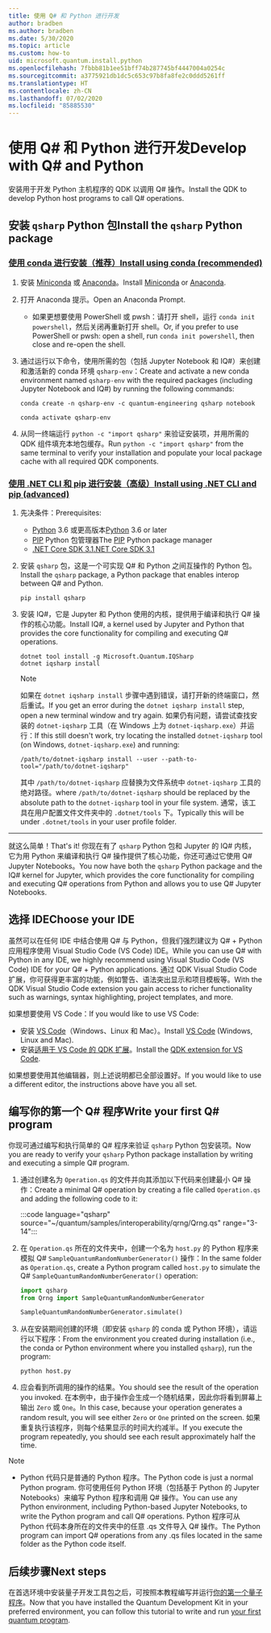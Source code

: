 ```yaml
---
title: 使用 Q# 和 Python 进行开发
author: bradben
ms.author: bradben
ms.date: 5/30/2020
ms.topic: article
ms.custom: how-to
uid: microsoft.quantum.install.python
ms.openlocfilehash: 7fbbb81b1ee51bff74b287745bf4447004a0254c
ms.sourcegitcommit: a3775921db1dc5c653c97b8fa8fe2c0ddd5261ff
ms.translationtype: HT
ms.contentlocale: zh-CN
ms.lasthandoff: 07/02/2020
ms.locfileid: "85885530"
---
```

# <a name="develop-with-q-and-python"></a><span data-ttu-id="c2e16-102">使用 Q# 和 Python 进行开发</span><span class="sxs-lookup"><span data-stu-id="c2e16-102">Develop with Q# and Python</span></span>

<span data-ttu-id="c2e16-103">安装用于开发 Python 主机程序的 QDK 以调用 Q# 操作。</span><span class="sxs-lookup"><span data-stu-id="c2e16-103">Install the QDK to develop Python host programs to call Q# operations.</span></span>

## <a name="install-the-qsharp-python-package"></a><span data-ttu-id="c2e16-104">安装 `qsharp` Python 包</span><span class="sxs-lookup"><span data-stu-id="c2e16-104">Install the `qsharp` Python package</span></span>

### <a name="install-using-conda-recommended"></a>[<span data-ttu-id="c2e16-105">使用 conda 进行安装（推荐）</span><span class="sxs-lookup"><span data-stu-id="c2e16-105">Install using conda (recommended)</span></span>](#tab/tabid-conda)

1. <span data-ttu-id="c2e16-106">安装 [Miniconda](https://docs.conda.io/en/latest/miniconda.html) 或 [Anaconda](https://www.anaconda.com/products/individual#Downloads)。</span><span class="sxs-lookup"><span data-stu-id="c2e16-106">Install [Miniconda](https://docs.conda.io/en/latest/miniconda.html) or [Anaconda](https://www.anaconda.com/products/individual#Downloads).</span></span>

1. <span data-ttu-id="c2e16-107">打开 Anaconda 提示。</span><span class="sxs-lookup"><span data-stu-id="c2e16-107">Open an Anaconda Prompt.</span></span>

   - <span data-ttu-id="c2e16-108">如果更想要使用 PowerShell 或 pwsh：请打开 shell，运行 `conda init powershell`，然后关闭再重新打开 shell。</span><span class="sxs-lookup"><span data-stu-id="c2e16-108">Or, if you prefer to use PowerShell or pwsh: open a shell, run `conda init powershell`, then close and re-open the shell.</span></span>

1. <span data-ttu-id="c2e16-109">通过运行以下命令，使用所需的包（包括 Jupyter Notebook 和 IQ#）来创建和激活新的 conda 环境 `qsharp-env`：</span><span class="sxs-lookup"><span data-stu-id="c2e16-109">Create and activate a new conda environment named `qsharp-env` with the required packages (including Jupyter Notebook and IQ#) by running the following commands:</span></span>

    ```
    conda create -n qsharp-env -c quantum-engineering qsharp notebook

    conda activate qsharp-env
    ```

1. <span data-ttu-id="c2e16-110">从同一终端运行 `python -c "import qsharp"` 来验证安装项，并用所需的 QDK 组件填充本地包缓存。</span><span class="sxs-lookup"><span data-stu-id="c2e16-110">Run `python -c "import qsharp"` from the same terminal to verify your installation and populate your local package cache with all required QDK components.</span></span>

### <a name="install-using-net-cli-and-pip-advanced"></a>[<span data-ttu-id="c2e16-111">使用 .NET CLI 和 pip 进行安装（高级）</span><span class="sxs-lookup"><span data-stu-id="c2e16-111">Install using .NET CLI and pip (advanced)</span></span>](#tab/tabid-dotnetcli)

1. <span data-ttu-id="c2e16-112">先决条件：</span><span class="sxs-lookup"><span data-stu-id="c2e16-112">Prerequisites:</span></span>

    - <span data-ttu-id="c2e16-113">[Python](https://www.python.org/downloads/) 3.6 或更高版本</span><span class="sxs-lookup"><span data-stu-id="c2e16-113">[Python](https://www.python.org/downloads/) 3.6 or later</span></span>
    - <span data-ttu-id="c2e16-114">[PIP](https://pip.pypa.io/en/stable/installing) Python 包管理器</span><span class="sxs-lookup"><span data-stu-id="c2e16-114">The [PIP](https://pip.pypa.io/en/stable/installing) Python package manager</span></span>
    - [<span data-ttu-id="c2e16-115">.NET Core SDK 3.1</span><span class="sxs-lookup"><span data-stu-id="c2e16-115">.NET Core SDK 3.1</span></span>](https://dotnet.microsoft.com/download/dotnet-core/3.1)


1. <span data-ttu-id="c2e16-116">安装 `qsharp` 包，这是一个可实现 Q# 和 Python 之间互操作的 Python 包。</span><span class="sxs-lookup"><span data-stu-id="c2e16-116">Install the `qsharp` package, a Python package that enables interop between Q# and Python.</span></span>

    ```
    pip install qsharp
    ```

1. <span data-ttu-id="c2e16-117">安装 IQ#，它是 Jupyter 和 Python 使用的内核，提供用于编译和执行 Q# 操作的核心功能。</span><span class="sxs-lookup"><span data-stu-id="c2e16-117">Install IQ#, a kernel used by Jupyter and Python that provides the core functionality for compiling and executing Q# operations.</span></span>

    ```dotnetcli
    dotnet tool install -g Microsoft.Quantum.IQSharp
    dotnet iqsharp install
    ```

    > [!NOTE]
    > <span data-ttu-id="c2e16-118">如果在 `dotnet iqsharp install` 步骤中遇到错误，请打开新的终端窗口，然后重试。</span><span class="sxs-lookup"><span data-stu-id="c2e16-118">If you get an error during the `dotnet iqsharp install` step, open a new terminal window and try again.</span></span>
    > <span data-ttu-id="c2e16-119">如果仍有问题，请尝试查找安装的 `dotnet-iqsharp` 工具（在 Windows 上为 `dotnet-iqsharp.exe`）并运行：</span><span class="sxs-lookup"><span data-stu-id="c2e16-119">If this still doesn't work, try locating the installed `dotnet-iqsharp` tool (on Windows, `dotnet-iqsharp.exe`) and running:</span></span>
    > ```
    > /path/to/dotnet-iqsharp install --user --path-to-tool="/path/to/dotnet-iqsharp"
    > ```
    > <span data-ttu-id="c2e16-120">其中 `/path/to/dotnet-iqsharp` 应替换为文件系统中 `dotnet-iqsharp` 工具的绝对路径。</span><span class="sxs-lookup"><span data-stu-id="c2e16-120">where `/path/to/dotnet-iqsharp` should be replaced by the absolute path to the `dotnet-iqsharp` tool in your file system.</span></span>
    > <span data-ttu-id="c2e16-121">通常，该工具在用户配置文件文件夹中的 `.dotnet/tools` 下。</span><span class="sxs-lookup"><span data-stu-id="c2e16-121">Typically this will be under `.dotnet/tools` in your user profile folder.</span></span>
    
***

<span data-ttu-id="c2e16-122">就这么简单！</span><span class="sxs-lookup"><span data-stu-id="c2e16-122">That's it!</span></span> <span data-ttu-id="c2e16-123">你现在有了 `qsharp` Python 包和 Jupyter 的 IQ# 内核，它为用 Python 来编译和执行 Q# 操作提供了核心功能，你还可通过它使用 Q# Jupyter Notebooks。</span><span class="sxs-lookup"><span data-stu-id="c2e16-123">You now have both the `qsharp` Python package and the IQ# kernel for Jupyter, which provides the core functionality for compiling and executing Q# operations from Python and allows you to use Q# Jupyter Notebooks.</span></span>

## <a name="choose-your-ide"></a><span data-ttu-id="c2e16-124">选择 IDE</span><span class="sxs-lookup"><span data-stu-id="c2e16-124">Choose your IDE</span></span>

<span data-ttu-id="c2e16-125">虽然可以在任何 IDE 中结合使用 Q# 与 Python，但我们强烈建议为 Q# + Python 应用程序使用 Visual Studio Code (VS Code) IDE。</span><span class="sxs-lookup"><span data-stu-id="c2e16-125">While you can use Q# with Python in any IDE, we highly recommend using Visual Studio Code (VS Code) IDE for your Q# + Python applications.</span></span> <span data-ttu-id="c2e16-126">通过 QDK Visual Studio Code 扩展，你可获得更丰富的功能，例如警告、语法突出显示和项目模板等。</span><span class="sxs-lookup"><span data-stu-id="c2e16-126">With the QDK Visual Studio Code extension you gain access to richer functionality such as warnings, syntax highlighting, project templates, and more.</span></span>

<span data-ttu-id="c2e16-127">如果想要使用 VS Code：</span><span class="sxs-lookup"><span data-stu-id="c2e16-127">If you would like to use VS Code:</span></span>

- <span data-ttu-id="c2e16-128">安装 [VS Code](https://code.visualstudio.com/download)（Windows、Linux 和 Mac）。</span><span class="sxs-lookup"><span data-stu-id="c2e16-128">Install [VS Code](https://code.visualstudio.com/download) (Windows, Linux and Mac).</span></span>
- <span data-ttu-id="c2e16-129">安装[适用于 VS Code 的 QDK 扩展](https://marketplace.visualstudio.com/items?itemName=quantum.quantum-devkit-vscode)。</span><span class="sxs-lookup"><span data-stu-id="c2e16-129">Install the [QDK extension for VS Code](https://marketplace.visualstudio.com/items?itemName=quantum.quantum-devkit-vscode).</span></span>

<span data-ttu-id="c2e16-130">如果想要使用其他编辑器，则上述说明都已全部设置好。</span><span class="sxs-lookup"><span data-stu-id="c2e16-130">If you would like to use a different editor, the instructions above have you all set.</span></span>

## <a name="write-your-first-q-program"></a><span data-ttu-id="c2e16-131">编写你的第一个 Q# 程序</span><span class="sxs-lookup"><span data-stu-id="c2e16-131">Write your first Q# program</span></span>

<span data-ttu-id="c2e16-132">你现可通过编写和执行简单的 Q# 程序来验证 `qsharp` Python 包安装项。</span><span class="sxs-lookup"><span data-stu-id="c2e16-132">Now you are ready to verify your `qsharp` Python package installation by writing and executing a simple Q# program.</span></span>

1. <span data-ttu-id="c2e16-133">通过创建名为 `Operation.qs` 的文件并向其添加以下代码来创建最小 Q# 操作：</span><span class="sxs-lookup"><span data-stu-id="c2e16-133">Create a minimal Q# operation by creating a file called `Operation.qs` and adding the following code to it:</span></span>

    :::code language="qsharp" source="~/quantum/samples/interoperability/qrng/Qrng.qs" range="3-14":::

1. <span data-ttu-id="c2e16-134">在 `Operation.qs` 所在的文件夹中，创建一个名为 `host.py` 的 Python 程序来模拟 Q# `SampleQuantumRandomNumberGenerator()` 操作：</span><span class="sxs-lookup"><span data-stu-id="c2e16-134">In the same folder as `Operation.qs`, create a Python program called `host.py` to simulate the Q# `SampleQuantumRandomNumberGenerator()` operation:</span></span>

    ```python
    import qsharp
    from Qrng import SampleQuantumRandomNumberGenerator

    SampleQuantumRandomNumberGenerator.simulate()
    ```

1. <span data-ttu-id="c2e16-135">从在安装期间创建的环境（即安装 `qsharp` 的 conda 或 Python 环境），请运行以下程序：</span><span class="sxs-lookup"><span data-stu-id="c2e16-135">From the environment you created during installation (i.e., the conda or Python environment where you installed `qsharp`), run the program:</span></span>

    ```
    python host.py
    ```

1. <span data-ttu-id="c2e16-136">应会看到所调用的操作的结果。</span><span class="sxs-lookup"><span data-stu-id="c2e16-136">You should see the result of the operation you invoked.</span></span> <span data-ttu-id="c2e16-137">在本例中，由于操作会生成一个随机结果，因此你将看到屏幕上输出 `Zero` 或 `One`。</span><span class="sxs-lookup"><span data-stu-id="c2e16-137">In this case, because your operation generates a random result, you will see either `Zero` or `One` printed on the screen.</span></span> <span data-ttu-id="c2e16-138">如果重复执行该程序，则每个结果显示的时间大约减半。</span><span class="sxs-lookup"><span data-stu-id="c2e16-138">If you execute the program repeatedly, you should see each result approximately half the time.</span></span>

> [!NOTE]
> * <span data-ttu-id="c2e16-139">Python 代码只是普通的 Python 程序。</span><span class="sxs-lookup"><span data-stu-id="c2e16-139">The Python code is just a normal Python program.</span></span> <span data-ttu-id="c2e16-140">你可使用任何 Python 环境（包括基于 Python 的 Jupyter Notebooks）来编写 Python 程序和调用 Q# 操作。</span><span class="sxs-lookup"><span data-stu-id="c2e16-140">You can use any Python environment, including Python-based Jupyter Notebooks, to write the Python program and call Q# operations.</span></span> <span data-ttu-id="c2e16-141">Python 程序可从 Python 代码本身所在的文件夹中的任意 .qs 文件导入 Q# 操作。</span><span class="sxs-lookup"><span data-stu-id="c2e16-141">The Python program can import Q# operations from any .qs files located in the same folder as the Python code itself.</span></span>

## <a name="next-steps"></a><span data-ttu-id="c2e16-142">后续步骤</span><span class="sxs-lookup"><span data-stu-id="c2e16-142">Next steps</span></span>

<span data-ttu-id="c2e16-143">在首选环境中安装量子开发工具包之后，可按照本教程编写并运行[你的第一个量子程序](xref:microsoft.quantum.quickstarts.qrng)。</span><span class="sxs-lookup"><span data-stu-id="c2e16-143">Now that you have installed the Quantum Development Kit in your preferred environment, you can follow this tutorial to write and run [your first quantum program](xref:microsoft.quantum.quickstarts.qrng).</span></span>
